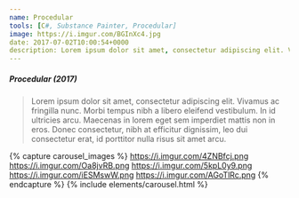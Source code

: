 ```yaml
---
name: Procedular
tools: [C#, Substance Painter, Procedular]
image: https://i.imgur.com/BGInXc4.jpg
date: 2017-07-02T10:00:54+0000
description: Lorem ipsum dolor sit amet, consectetur adipiscing elit. Vivamus ac fringilla nunc. 
---
```


##### Procedular (2017)
>  Lorem ipsum dolor sit amet, consectetur adipiscing elit. Vivamus ac fringilla nunc. Morbi tempus nibh a libero eleifend vestibulum. In id ultricies arcu. Maecenas in lorem eget sem imperdiet mattis non in eros. Donec consectetur, nibh at efficitur dignissim, leo dui consectetur erat, id porttitor nulla risus sit amet arcu.


{% capture carousel_images %}
https://i.imgur.com/4ZNBfcj.png
https://i.imgur.com/Oa8jvRB.png
https://i.imgur.com/5kpL0y9.png
https://i.imgur.com/iESMswW.png
https://i.imgur.com/AGoTlRc.png
{% endcapture %}
{% include elements/carousel.html %}
